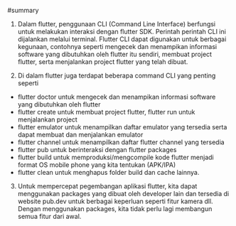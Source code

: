 #summary 

1. Dalam flutter, penggunaan CLI (Command Line Interface) berfungsi untuk melakukan interaksi dengan flutter SDK. Perintah perintah CLI ini dijalankan melalui terminal. Flutter CLI dapat digunakan untuk berbagai kegunaan, contohnya seperti mengecek dan menampikan informasi software yang dibutuhkan oleh flutter itu sendiri, membuat project flutter, serta menjalankan project flutter yang telah dibuat.

2. Di dalam flutter juga terdapat beberapa command CLI yang penting seperti 
- flutter doctor untuk mengecek dan menampikan informasi software yang dibutuhkan oleh flutter
- flutter create untuk membuat project flutter, flutter run untuk menjalankan project
- flutter emulator untuk menampilkan daftar emulator yang tersedia serta dapat membuat dan menjalankan emulator
- flutter channel untuk menampilkan daftar flutter channel yang tersedia
- flutter pub untuk berinteraksi dengan flutter packages
- flutter build untuk memproduksi/mengcompile kode flutter menjadi format OS mobile phone yang kita tentukan (APK/IPA)
- flutter clean untuk menghapus folder build dan cache lainnya.

3. Untuk mempercepat pegembangan aplikasi flutter, kita dapat menggunakan packages yang dibuat oleh developer lain dan tersedia di website pub.dev untuk berbagai keperluan seperti fitur kamera dll. Dengan menggunakan packages, kita tidak perlu lagi membangun semua fitur dari awal.